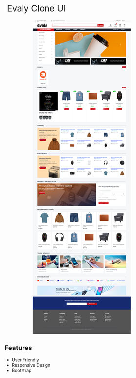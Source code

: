<h1 style="font-weight:normal">
<!--   <a href="#">
    <img src= alt="Sourcerer" width=35>
  </a> -->
  &nbsp;Evaly Clone UI&nbsp;
</h1>

<p align="center">
  <img alt="sergey" src="./evaly_clone.png">
</p>

## Features
* User Friendly
* Responsive Design 
* Bootstrap
